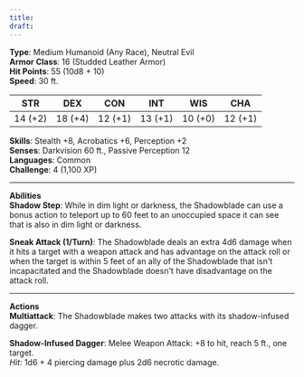 ```yaml
---
title: 
draft:
---
```


**Type**: Medium Humanoid (Any Race), Neutral Evil  
**Armor Class**: 16 (Studded Leather Armor)  
**Hit Points**: 55 (10d8 + 10)  
**Speed**: 30 ft.

|STR|DEX|CON|INT|WIS|CHA|
|---|---|---|---|---|---|
|14 (+2)|18 (+4)|12 (+1)|13 (+1)|10 (+0)|12 (+1)|

**Skills**: Stealth +8, Acrobatics +6, Perception +2  
**Senses**: Darkvision 60 ft., Passive Perception 12  
**Languages**: Common  
**Challenge**: 4 (1,100 XP)

---

**Abilities**  
**Shadow Step**: While in dim light or darkness, the Shadowblade can use a bonus action to teleport up to 60 feet to an unoccupied space it can see that is also in dim light or darkness.

**Sneak Attack (1/Turn)**: The Shadowblade deals an extra 4d6 damage when it hits a target with a weapon attack and has advantage on the attack roll or when the target is within 5 feet of an ally of the Shadowblade that isn't incapacitated and the Shadowblade doesn't have disadvantage on the attack roll.

---

**Actions**  
**Multiattack**: The Shadowblade makes two attacks with its shadow-infused dagger.

**Shadow-Infused Dagger**: Melee Weapon Attack: +8 to hit, reach 5 ft., one target.  
_Hit_: 1d6 + 4 piercing damage plus 2d6 necrotic damage.